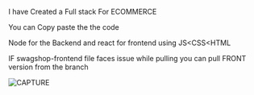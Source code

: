 I have Created a Full stack For ECOMMERCE


You can Copy paste the the code


Node for the Backend and react for frontend using JS<CSS<HTML

IF swagshop-frontend file faces issue while pulling you can pull FRONT version from the branch

![CAPTURE](https://github.com/user-attachments/assets/ee23355a-0568-41de-b054-0f6f4b967165)
